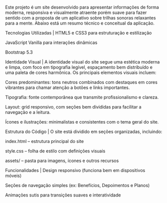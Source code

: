 Este projeto é um site desenvolvido para apresentar informações de forma moderna, responsiva e visualmente atraente porém suave para fazer sentido com a proposta de um aplicativo sobre trilhas sonoras relaxantes para a mente. Abaixo está um resumo técnico e conceitual da aplicação.

Tecnologias Utilizadas | HTML5 e CSS3 para estruturação e estilização

JavaScript Vanilla para interações dinâmicas

Bootstrap 5.3

Identidade Visual | A identidade visual do site segue uma estética moderna e limpa, com foco em tipografia legível, espaçamento bem distribuído e uma paleta de cores harmônica. Os principais elementos visuais incluem:

Cores predominantes: tons neutros combinados com destaques em cores vibrantes para chamar atenção a botões e links importantes.

Tipografia: fonte contemporânea que transmite profissionalismo e clareza.

Layout: grid responsivo, com seções bem divididas para facilitar a navegação e a leitura.

Ícones e ilustrações: minimalistas e consistentes com o tema geral do site.

Estrutura do Código | O site está dividido em seções organizadas, incluindo:

index.html – estrutura principal do site

style.css – folha de estilo com definições visuais

assets/ – pasta para imagens, ícones e outros recursos

Funcionalidades | Design responsivo (funciona bem em dispositivos móveis)

Seções de navegação simples (ex: Benefícios, Depoimentos e Planos)

Animações sutis para transições suaves e interatividade

